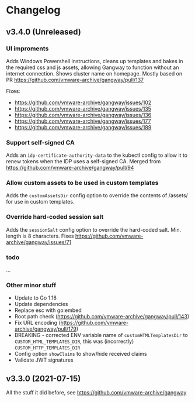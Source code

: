 # Changelog


## v3.4.0 (Unreleased)

### UI improments

Adds Windows Powershell instructions, cleans up templates and bakes in the required 
css and js assets, allowing Gangway to function without an internet connection. Shows 
cluster name on homepage. Mostly based on PR https://github.com/vmware-archive/gangway/pull/137

Fixes:
- https://github.com/vmware-archive/gangway/issues/102 
- https://github.com/vmware-archive/gangway/issues/135 
- https://github.com/vmware-archive/gangway/issues/136
- https://github.com/vmware-archive/gangway/issues/177
- https://github.com/vmware-archive/gangway/issues/189

### Support self-signed CA

Adds an `idp-certificate-authority-data` to the kubectl config to allow it to renew tokens
when the IDP uses a self-signed CA. Merged from https://github.com/vmware-archive/gangway/pull/94


### Allow custom assets to be used in custom templates

Adds the `customAssetsDir` config option to override the contents of /assets/ for use in 
custom templates.


### Override hard-coded session salt

Adds the `sessionSalt` config option to override the hard-coded salt. Min. length is 8 characters.
Fixes https://github.com/vmware-archive/gangway/issues/71

### todo

...

### Other minor stuff

* Update to Go 1.18
* Update dependencies
* Replace esc with go:embed
* Root path check (https://github.com/vmware-archive/gangway/pull/143)
* Fix URL encoding (https://github.com/vmware-archive/gangway/pull/179)
* BREAKING - corrected ENV variable name of `customHTMLTemplatesDir` to `CUSTOM_HTML_TEMPLATES_DIR`,
  this was (incorrectly) `CUSTOM_HTTP_TEMPLATES_DIR`
* Config option `showClaims` to show/hide received claims
* Validate JWT signatures

## v3.3.0 (2021-07-15)

All the stuff it did before, see https://github.com/vmware-archive/gangway